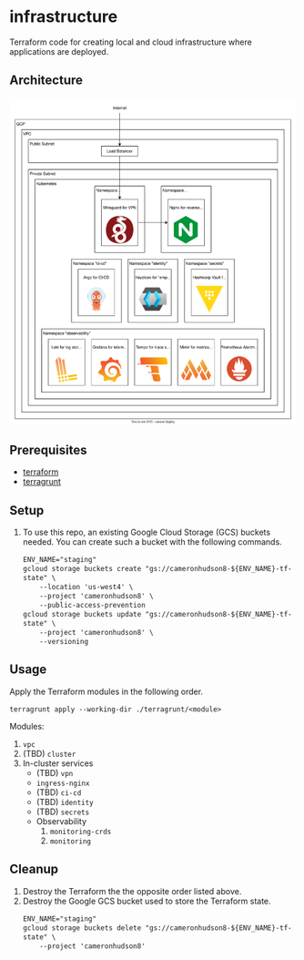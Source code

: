 # infrastructure

Terraform code for creating local and cloud infrastructure where applications are deployed.

## Architecture

![architecture](./docs/architecture.drawio.svg)

## Prerequisites

* [terraform](https://developer.hashicorp.com/terraform/install)
* [terragrunt](https://terragrunt.gruntwork.io/docs/getting-started/install/)

## Setup

1. To use this repo, an existing Google Cloud Storage (GCS) buckets needed. You can create such a bucket with the following commands.
    ```
    ENV_NAME="staging"
    gcloud storage buckets create "gs://cameronhudson8-${ENV_NAME}-tf-state" \
        --location 'us-west4' \
        --project 'cameronhudson8' \
        --public-access-prevention
    gcloud storage buckets update "gs://cameronhudson8-${ENV_NAME}-tf-state" \
        --project 'cameronhudson8' \
        --versioning
    ```

## Usage

Apply the Terraform modules in the following order.

```
terragrunt apply --working-dir ./terragrunt/<module>
```
Modules:
1. `vpc`
1. (TBD) `cluster`
1. In-cluster services
    * (TBD) `vpn`
    * `ingress-nginx`
    * (TBD) `ci-cd`
    * (TBD) `identity`
    * (TBD) `secrets`
    * Observability
        1. `monitoring-crds`
        1. `monitoring`

## Cleanup

1. Destroy the Terraform the the opposite order listed above.
1. Destroy the Google GCS bucket used to store the Terraform state.
    ```
    ENV_NAME="staging"
    gcloud storage buckets delete "gs://cameronhudson8-${ENV_NAME}-tf-state" \
        --project 'cameronhudson8'
    ```
